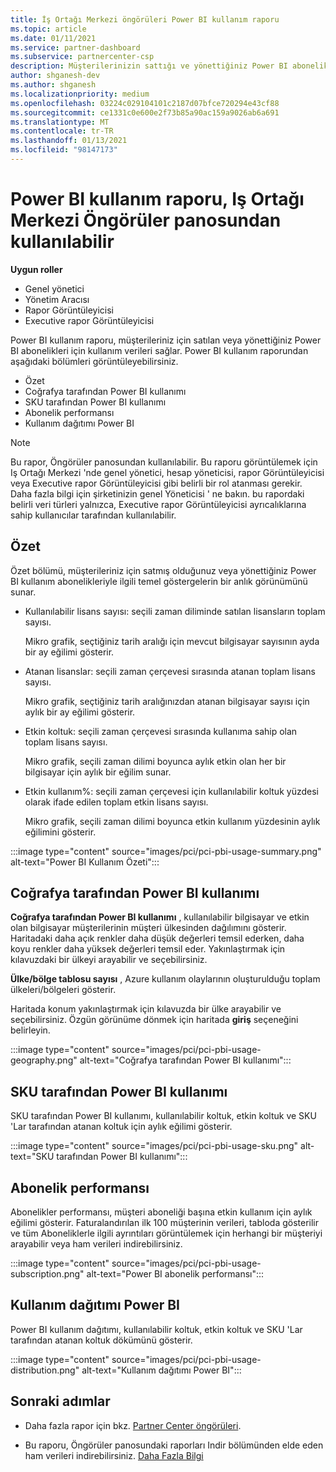 ```yaml
---
title: İş Ortağı Merkezi öngörüleri Power BI kullanım raporu
ms.topic: article
ms.date: 01/11/2021
ms.service: partner-dashboard
ms.subservice: partnercenter-csp
description: Müşterilerinizin sattığı ve yönettiğiniz Power BI aboneliklerin kullanımı ile ilgili olarak neler yapabileceğinizi görün.
author: shganesh-dev
ms.author: shganesh
ms.localizationpriority: medium
ms.openlocfilehash: 03224c029104101c2187d07bfce720294e43cf88
ms.sourcegitcommit: ce1331c0e600e2f73b85a90ac159a9026ab6a691
ms.translationtype: MT
ms.contentlocale: tr-TR
ms.lasthandoff: 01/13/2021
ms.locfileid: "98147173"
---
```

# <a name="power-bi-usage-report-available-from-the-partner-center-insights-dashboard"></a>Power BI kullanım raporu, Iş Ortağı Merkezi Öngörüler panosundan kullanılabilir

**Uygun roller**
- Genel yönetici
- Yönetim Aracısı
- Rapor Görüntüleyicisi
- Executive rapor Görüntüleyicisi

Power BI kullanım raporu, müşterileriniz için satılan veya yönettiğiniz Power BI abonelikleri için kullanım verileri sağlar. Power BI kullanım raporundan aşağıdaki bölümleri görüntüleyebilirsiniz.

- Özet
- Coğrafya tarafından Power BI kullanımı
- SKU tarafından Power BI kullanımı
- Abonelik performansı
- Kullanım dağıtımı Power BI

 > [!NOTE]
 > Bu rapor, Öngörüler panosundan kullanılabilir. Bu raporu görüntülemek için Iş Ortağı Merkezi 'nde genel yönetici, hesap yöneticisi, rapor Görüntüleyicisi veya Executive rapor Görüntüleyicisi gibi belirli bir rol atanması gerekir. Daha fazla bilgi için şirketinizin genel Yöneticisi ' ne bakın. bu rapordaki belirli veri türleri yalnızca, Executive rapor Görüntüleyicisi ayrıcalıklarına sahip kullanıcılar tarafından kullanılabilir.

## <a name="summary"></a>Özet

Özet bölümü, müşterileriniz için satmış olduğunuz veya yönettiğiniz Power BI kullanım abonelikleriyle ilgili temel göstergelerin bir anlık görünümünü sunar. 

- Kullanılabilir lisans sayısı: seçili zaman diliminde satılan lisansların toplam sayısı.

   Mikro grafik, seçtiğiniz tarih aralığı için mevcut bilgisayar sayısının ayda bir ay eğilimi gösterir.

- Atanan lisanslar: seçili zaman çerçevesi sırasında atanan toplam lisans sayısı.

   Mikro grafik, seçtiğiniz tarih aralığınızdan atanan bilgisayar sayısı için aylık bir ay eğilimi gösterir.

- Etkin koltuk: seçili zaman çerçevesi sırasında kullanıma sahip olan toplam lisans sayısı. 

   Mikro grafik, seçili zaman dilimi boyunca aylık etkin olan her bir bilgisayar için aylık bir eğilim sunar.

- Etkin kullanım%: seçili zaman çerçevesi için kullanılabilir koltuk yüzdesi olarak ifade edilen toplam etkin lisans sayısı. 

   Mikro grafik, seçili zaman dilimi boyunca etkin kullanım yüzdesinin aylık eğilimini gösterir.

:::image type="content" source="images/pci/pci-pbi-usage-summary.png" alt-text="Power BI Kullanım Özeti":::

## <a name="power-bi-usage-by-geography"></a>Coğrafya tarafından Power BI kullanımı

**Coğrafya tarafından Power BI kullanımı** , kullanılabilir bilgisayar ve etkin olan bilgisayar müşterilerinin müşteri ülkesinden dağılımını gösterir. Haritadaki daha açık renkler daha düşük değerleri temsil ederken, daha koyu renkler daha yüksek değerleri temsil eder. Yakınlaştırmak için kılavuzdaki bir ülkeyi arayabilir ve seçebilirsiniz.

**Ülke/bölge tablosu sayısı** , Azure kullanım olaylarının oluşturulduğu toplam ülkeleri/bölgeleri gösterir.

Haritada konum yakınlaştırmak için kılavuzda bir ülke arayabilir ve seçebilirsiniz. Özgün görünüme dönmek için haritada **giriş** seçeneğini belirleyin.

:::image type="content" source="images/pci/pci-pbi-usage-geography.png" alt-text="Coğrafya tarafından Power BI kullanımı":::

## <a name="power-bi-usage-by-sku"></a>SKU tarafından Power BI kullanımı

SKU tarafından Power BI kullanımı, kullanılabilir koltuk, etkin koltuk ve SKU 'Lar tarafından atanan koltuk için aylık eğilimi gösterir.

:::image type="content" source="images/pci/pci-pbi-usage-sku.png" alt-text="SKU tarafından Power BI kullanımı":::

## <a name="subscriptions-performance"></a>Abonelik performansı

Abonelikler performansı, müşteri aboneliği başına etkin kullanım için aylık eğilimi gösterir. Faturalandırılan ilk 100 müşterinin verileri, tabloda gösterilir ve tüm Aboneliklerle ilgili ayrıntıları görüntülemek için herhangi bir müşteriyi arayabilir veya ham verileri indirebilirsiniz.

:::image type="content" source="images/pci/pci-pbi-usage-subscription.png" alt-text="Power BI abonelik performansı":::

## <a name="power-bi-usage-distribution"></a>Kullanım dağıtımı Power BI

Power BI kullanım dağıtımı, kullanılabilir koltuk, etkin koltuk ve SKU 'Lar tarafından atanan koltuk dökümünü gösterir.

:::image type="content" source="images/pci/pci-pbi-usage-distribution.png" alt-text="Kullanım dağıtımı Power BI":::

## <a name="next-steps"></a>Sonraki adımlar

- Daha fazla rapor için bkz. [Partner Center öngörüleri](partner-center-insights.md).

- Bu raporu, Öngörüler panosundaki raporları Indir bölümünden elde eden ham verileri indirebilirsiniz. [Daha Fazla Bilgi](pci-download-reports.md) 
